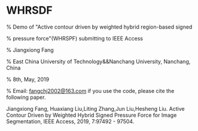 # WHRSDF
% Demo of "Active contour driven by weighted hybrid region-based signed 

%  pressure force"(WHRSPF) submitting to IEEE Access

% Jiangxiong Fang

% East China University of Technology&&Nanchang University, Nanchang, China

% 8th, May, 2019

% Email: fangchj2002@163.com
if you use the code, please cite the following paper.


Jiangxiong Fang, Huaxiang Liu,Liting Zhang,Jun Liu,Hesheng Liu. Active Contour Driven by Weighted Hybrid Signed
Pressure Force for Image Segmentation, IEEE Access, 2019, 7:97492 - 97504.
